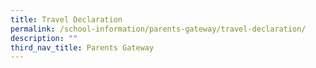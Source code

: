 ```yaml
---
title: Travel Declaration
permalink: /school-information/parents-gateway/travel-declaration/
description: ""
third_nav_title: Parents Gateway
---
```

